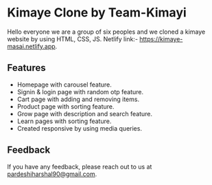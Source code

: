 # Kimaye Clone by Team-Kimayi

Hello everyone we are a group of six peoples and we cloned a kimaye website by using HTML, CSS, JS.
Netlify link:- https://kimaye-masai.netlify.app.


## Features

- Homepage with carousel feature.
- Signin & login page with random otp feature.
- Cart page with adding and removing items.
- Product page with sorting feature.
- Grow page with description and search feature.
- Learn pages with sorting feature.
- Created responsive by using media queries.


## Feedback

If you have any feedback, please reach out to us at pardeshiharshal90@gmail.com.
